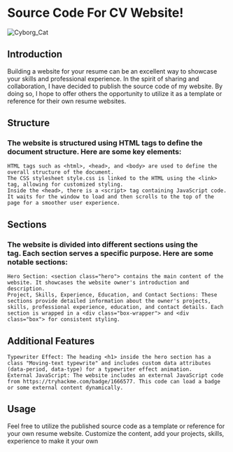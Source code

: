 # Source Code For CV Website!

![Cyborg_Cat](https://imgur.com/cj437iC.jpeg) 

## Introduction

Building a website for your resume can be an excellent way to showcase your skills and professional experience. In the spirit of sharing and collaboration, I have decided to publish the source code of my website. By doing so, I hope to offer others the opportunity to utilize it as a template or reference for their own resume websites.

## Structure

### The website is structured using HTML tags to define the document structure. Here are some key elements:

    HTML tags such as <html>, <head>, and <body> are used to define the overall structure of the document.
    The CSS stylesheet style.css is linked to the HTML using the <link> tag, allowing for customized styling.
    Inside the <head>, there is a <script> tag containing JavaScript code. It waits for the window to load and then scrolls to the top of the page for a smoother user experience.

## Sections

### The website is divided into different sections using the <section> tag. Each section serves a specific purpose. Here are some notable sections:

    Hero Section: <section class="hero"> contains the main content of the website. It showcases the website owner's introduction and description.
    Project, Skills, Experience, Education, and Contact Sections: These sections provide detailed information about the owner's projects, skills, professional experience, education, and contact details. Each section is wrapped in a <div class="box-wrapper"> and <div class="box"> for consistent styling.

## Additional Features

    Typewriter Effect: The heading <h1> inside the hero section has a class "Moving-text typewrite" and includes custom data attributes (data-period, data-type) for a typewriter effect animation.
    External JavaScript: The website includes an external JavaScript code from https://tryhackme.com/badge/1666577. This code can load a badge or some external content dynamically.

## Usage

Feel free to utilize the published source code as a template or reference for your own resume website. Customize the content, add your projects, skills,  experience to make it your own
